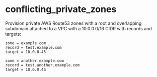 # conflicting_private_zones

Provision private AWS Route53 zones with a root and overlapping subdomain attached to a VPC with a 10.0.0.0/16 CIDR with records and targets:


```
zone = example.com
record = test.example.com
target = 10.0.0.45

zone = another.example.com
record = test.another.example.com
target = 10.0.0.46
```
